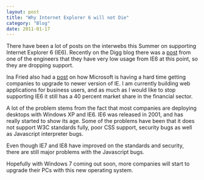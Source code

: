 ```yaml
---
layout: post
title: "Why Internet Explorer 6 will not Die"
category: "Blog"
date: 2011-01-17
---
```



There have been a lot of posts on the interwebs this Summer on supporting Internet Explorer 6 (IE6). Recently on the Digg blog there was a [post](http://blog.digg.com/?p=878) from one of the engineers that they have very low usage from IE6 at this point, so they are dropping support.

Ina Fried also had a [post](http://news.cnet.com/8301-13860_3-10309072-56.html?tag=mncol) on how Microsoft is having a hard time getting companies to upgrade to newer version of IE. I am currently building web applications for business users, and as much as I would like to stop supporting IE6 it still has a 40 percent market share in the financial sector.

A lot of the problem stems from the fact that most companies are deploying desktops with Windows XP and IE6\. IE6 was released in 2001, and has really started to show its age. Some of the problems have been that it does not support W3C standards fully, poor CSS support, security bugs as well as Javascript interpreter bugs.

Even though IE7 and IE8 have improved on the standards and security, there are still major problems with the Javascript bugs.

Hopefully with Windows 7 coming out soon, more companies will start to upgrade their PCs with this new operating system.